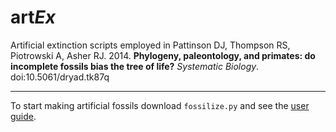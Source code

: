 art*Ex*
=======

Artificial extinction scripts employed in Pattinson DJ, Thompson RS, Piotrowski A, Asher RJ. 2014. **Phylogeny, paleontology, and primates: do incomplete fossils bias the tree of life?** *Systematic Biology*. doi:10.5061/dryad.tk87q

---

To start making artificial fossils download `fossilize.py` and see the [user guide](https://github.com/davipatti/artEx/blob/master/USER_GUIDE.md).
